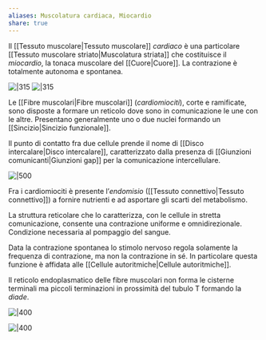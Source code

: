 ```yaml
---
aliases: Muscolatura cardiaca, Miocardio
share: true
---
```

Il [[Tessuto muscolare|Tessuto muscolare]] *cardiaco* è una particolare [[Tessuto muscolare striato|Muscolatura striata]] che costituisce il *miocardio*, la tonaca muscolare del [[Cuore|Cuore]]. 
La contrazione è totalmente autonoma e spontanea.

![|315](366aa4b7914dce91de4859c119909e7a_MD5%201.jpg) ![|315](57cb6a90f7ee97f6a7e0a98b29b650be_MD5%201.png)

Le [[Fibre muscolari|Fibre muscolari]] (*cardiomiociti*), corte e ramificate, sono disposte a formare un reticolo dove sono in comunicazione le une con le altre. Presentano generalmente uno o due nuclei formando un [[Sincizio|Sincizio funzionale]].

Il punto di contatto fra due cellule prende il nome di [[Disco intercalare|Disco intercalare]], caratterizzato dalla presenza di [[Giunzioni comunicanti|Giunzioni gap]] per la comunicazione intercellulare.

![|500](7d1a6c5f39447f7bb90a2e0d2a9dd29a_MD5%201.png)

Fra i cardiomiociti è presente l’*endomisio* ([[Tessuto connettivo|Tessuto connettivo]]) a fornire nutrienti e ad asportare gli scarti del metabolismo.

La struttura reticolare che lo caratterizza, con le cellule in stretta comunicazione, consente una contrazione uniforme e omnidirezionale. Condizione necessaria al pompaggio del sangue.

Data la contrazione spontanea lo stimolo nervoso regola solamente la frequenza di contrazione, ma non la contrazione in sé. In particolare questa funzione è affidata alle [[Cellule autoritmiche|Cellule autoritmiche]].

Il reticolo endoplasmatico delle fibre muscolari non forma le cisterne terminali ma piccoli terminazioni in prossimità del tubulo T formando la *diade*.

![|400](8020a5b8284b59d1cc784234a910ade6_MD5%201.png) 

![|400](a6dfa5a2a0cb42132a2978193592bab6_MD5%201.png)